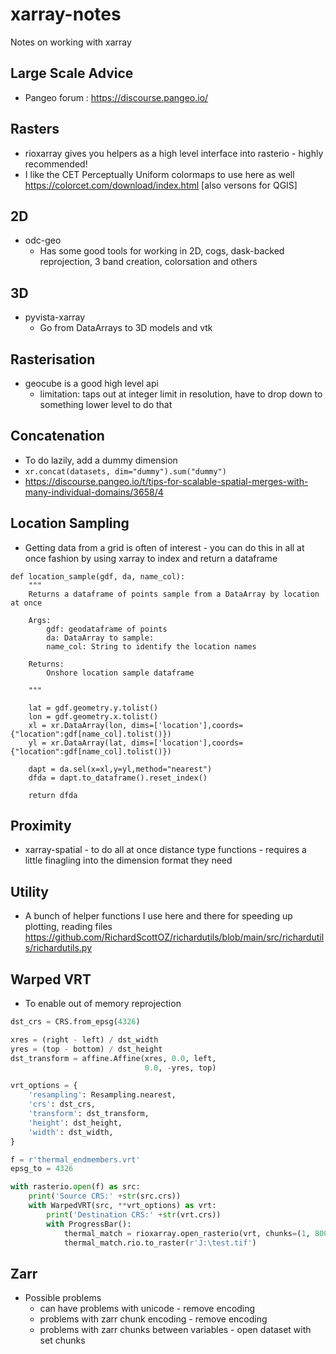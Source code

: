 # xarray-notes
Notes on working with xarray

## Large Scale Advice
- Pangeo forum : https://discourse.pangeo.io/

## Rasters
- rioxarray gives you helpers as a high level interface into rasterio - highly recommended!
- I like the CET Perceptually Uniform colormaps to use here as well https://colorcet.com/download/index.html [also versons for QGIS]

## 2D
- odc-geo
	- Has some good tools for working in 2D, cogs, dask-backed reprojection, 3 band creation, colorsation and others
	
## 3D
- pyvista-xarray
	- Go from DataArrays to 3D models and vtk	

## Rasterisation
- geocube is a good high level api
	- limitation: taps out at integer limit in resolution, have to drop down to something lower level to do that
	
## Concatenation
- To do lazily, add a dummy dimension
- ``` xr.concat(datasets, dim="dummy").sum("dummy") ```
- https://discourse.pangeo.io/t/tips-for-scalable-spatial-merges-with-many-individual-domains/3658/4

## Location Sampling
- Getting data from a grid is often of interest - you can do this in all at once fashion by using xarray to index and return a dataframe

```
def location_sample(gdf, da, name_col):
    """
    Returns a dataframe of points sample from a DataArray by location at once
    
    Args:
        gdf: geodataframe of points
        da: DataArray to sample:
        name_col: String to identify the location names
        
    Returns:
        Onshore location sample dataframe
    
    """

    lat = gdf.geometry.y.tolist()
    lon = gdf.geometry.x.tolist()
    xl = xr.DataArray(lon, dims=['location'],coords={"location":gdf[name_col].tolist()})
    yl = xr.DataArray(lat, dims=['location'],coords={"location":gdf[name_col].tolist()})
    
    dapt = da.sel(x=xl,y=yl,method="nearest")
    dfda = dapt.to_dataframe().reset_index()  
   
    return dfda
```
	
## Proximity
- xarray-spatial - to do all at once distance type functions - requires a little finagling into the dimension format they need

## Utility
- A bunch of helper functions I use here and there for speeding up plotting, reading files https://github.com/RichardScottOZ/richardutils/blob/main/src/richardutils/richardutils.py

## Warped VRT
- To enable out of memory reprojection
```python
dst_crs = CRS.from_epsg(4326)

xres = (right - left) / dst_width
yres = (top - bottom) / dst_height
dst_transform = affine.Affine(xres, 0.0, left,
                              0.0, -yres, top)

vrt_options = {
    'resampling': Resampling.nearest,
    'crs': dst_crs,
    'transform': dst_transform,
    'height': dst_height,
    'width': dst_width,
}

f = r'thermal_endmembers.vrt'
epsg_to = 4326

with rasterio.open(f) as src:
    print('Source CRS:' +str(src.crs))
    with WarpedVRT(src, **vrt_options) as vrt:
        print('Destination CRS:' +str(vrt.crs))
        with ProgressBar():
            thermal_match = rioxarray.open_rasterio(vrt, chunks=(1, 8000,8000))
            thermal_match.rio.to_raster(r'J:\test.tif')
```			

## Zarr
- Possible problems
	- can have problems with unicode - remove encoding
	- problems with zarr chunk encoding - remove encoding
	- problems with zarr chunks between variables - open dataset with set chunks
